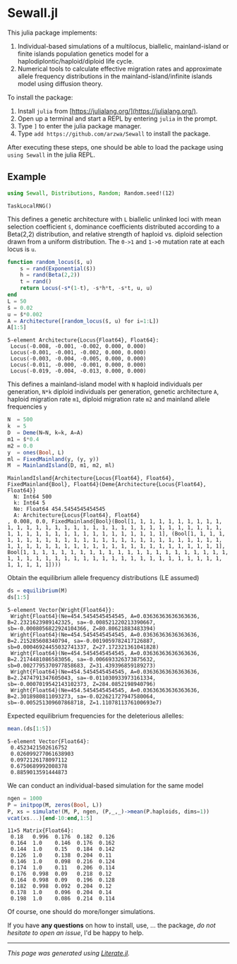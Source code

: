 # Sewall.jl

This julia package implements:

1. Individual-based simulations of a multilocus, biallelic, mainland-island
   or finite islands population genetics model for a
   haplodiplontic/haploid/diploid life cycle.
2. Numerical tools to calculate effective migration rates and approximate
   allele frequency distributions in the mainland-island/infinite islands
   model using diffusion theory.

To install the package:

1. Install `julia` from [https://julialang.org/](https://julialang.org/).
2. Open up a terminal and start a REPL by entering `julia` in the prompt.
3. Type `]` to enter the julia package manager.
4. Type `add https://github.com/arzwa/Sewall` to install the package.

After executing these steps, one should be able to load the package using
`using Sewall` in the julia REPL.

## Example

````julia
using Sewall, Distributions, Random; Random.seed!(12)
````

````
TaskLocalRNG()
````

This defines a genetic architecture with `L` biallelic unlinked loci with
mean selection coefficient `s̄`, dominance coefficients distributed
according to a Beta(2,2) distribution, and relative strength of haploid vs.
diploid selection drawn from a uniform distribution. The `0->1` and `1->0`
mutation rate at each locus is `u`.

````julia
function random_locus(s̄, u)
    s = rand(Exponential(s̄))
    h = rand(Beta(2,2))
    t = rand()
    return Locus(-s*(1-t), -s*h*t, -s*t, u, u)
end
L = 50
s̄ = 0.02
u = s̄*0.002
A = Architecture([random_locus(s̄, u) for i=1:L])
A[1:5]
````

````
5-element Architecture{Locus{Float64}, Float64}:
 Locus(-0.008, -0.001, -0.002, 0.000, 0.000)
 Locus(-0.001, -0.001, -0.002, 0.000, 0.000)
 Locus(-0.003, -0.004, -0.005, 0.000, 0.000)
 Locus(-0.011, -0.000, -0.001, 0.000, 0.000)
 Locus(-0.019, -0.004, -0.013, 0.000, 0.000)
````

This defines a mainland-island model with `N` haploid individuals per
generation, `N*k` diploid individuals per generation, genetic architecture `A`, haploid migration rate `m1`,
diploid migration rate `m2` and mainland allele frequencies `y`

````julia
N  = 500
k  = 5
D  = Deme(N=N, k=k, A=A)
m1 = s̄*0.4
m2 = 0.0
y  = ones(Bool, L)
ml = FixedMainland(y, (y, y))
M  = MainlandIsland(D, m1, m2, ml)
````

````
MainlandIsland{Architecture{Locus{Float64}, Float64}, FixedMainland{Bool}, Float64}(Deme{Architecture{Locus{Float64}, Float64}}
  N: Int64 500
  k: Int64 5
  Ne: Float64 454.5454545454545
  A: Architecture{Locus{Float64}, Float64}
, 0.008, 0.0, FixedMainland{Bool}(Bool[1, 1, 1, 1, 1, 1, 1, 1, 1, 1, 1, 1, 1, 1, 1, 1, 1, 1, 1, 1, 1, 1, 1, 1, 1, 1, 1, 1, 1, 1, 1, 1, 1, 1, 1, 1, 1, 1, 1, 1, 1, 1, 1, 1, 1, 1, 1, 1, 1, 1], (Bool[1, 1, 1, 1, 1, 1, 1, 1, 1, 1, 1, 1, 1, 1, 1, 1, 1, 1, 1, 1, 1, 1, 1, 1, 1, 1, 1, 1, 1, 1, 1, 1, 1, 1, 1, 1, 1, 1, 1, 1, 1, 1, 1, 1, 1, 1, 1, 1, 1, 1], Bool[1, 1, 1, 1, 1, 1, 1, 1, 1, 1, 1, 1, 1, 1, 1, 1, 1, 1, 1, 1, 1, 1, 1, 1, 1, 1, 1, 1, 1, 1, 1, 1, 1, 1, 1, 1, 1, 1, 1, 1, 1, 1, 1, 1, 1, 1, 1, 1, 1, 1])))
````

Obtain the equilibrium allele frequency distributions (LE assumed)

````julia
ds = equilibrium(M)
ds[1:5]
````

````
5-element Vector{Wright{Float64}}:
 Wright{Float64}(Ne=454.5454545454545, A=0.03636363636363636, B=2.2321623989142325, sa=-0.008521220213390667, sb=-0.0008056822924104366, Z=80.80621883483394)
 Wright{Float64}(Ne=454.5454545454545, A=0.03636363636363636, B=2.215285608340794, sa=-0.0019059782417126887, sb=0.00046924455032741337, Z=27.172321361041828)
 Wright{Float64}(Ne=454.5454545454545, A=0.03636363636363636, B=2.2174481086583056, sa=-0.006693326373875632, sb=0.0027795370977858683, Z=31.439396859189273)
 Wright{Float64}(Ne=454.5454545454545, A=0.03636363636363636, B=2.2474791347605043, sa=-0.011030933973161334, sb=-0.0007019542143102373, Z=284.0852198940796)
 Wright{Float64}(Ne=454.5454545454545, A=0.03636363636363636, B=2.3018980811093273, sa=-0.022621727947580064, sb=-0.005251309607868718, Z=1.1107811376100693e7)
````

Expected equilibrium frequencies for the deleterious allelles:

````julia
mean.(ds[1:5])
````

````
5-element Vector{Float64}:
 0.4523421502616752
 0.026099277061638903
 0.0972126178097112
 0.6750689992008378
 0.8859013591444873
````

We can conduct an individual-based simulation for the same model

````julia
ngen = 1000
P = initpop(M, zeros(Bool, L))
P, xs = simulate!(M, P, ngen, (P,_,_)->mean(P.haploids, dims=1))
vcat(xs...)[end-10:end,1:5]
````

````
11×5 Matrix{Float64}:
 0.18   0.996  0.176  0.182  0.126
 0.164  1.0    0.146  0.176  0.162
 0.144  1.0    0.15   0.184  0.142
 0.126  1.0    0.138  0.204  0.11
 0.146  1.0    0.098  0.216  0.124
 0.174  1.0    0.11   0.206  0.114
 0.176  0.998  0.09   0.218  0.12
 0.164  0.998  0.09   0.196  0.128
 0.182  0.998  0.092  0.204  0.12
 0.178  1.0    0.096  0.204  0.14
 0.198  1.0    0.086  0.214  0.114
````

Of course, one should do more/longer simulations.

If you have **any questions** on how to install, use, ... the package, *do
not hesitate to open an issue*, I'd be happy to help.

---

*This page was generated using [Literate.jl](https://github.com/fredrikekre/Literate.jl).*

